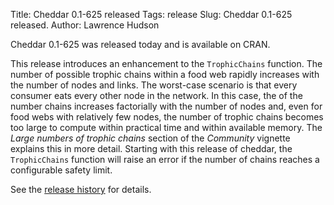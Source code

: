 Title: Cheddar 0.1-625 released
Tags: release
Slug: Cheddar 0.1-625 released.
Author: Lawrence Hudson

Cheddar 0.1-625 was released today and is available on CRAN.

This release introduces an enhancement to the `TrophicChains` function. 
The number of possible trophic chains within a food web rapidly 
increases with the number of nodes and links. The worst-case scenario 
is that every consumer eats every other node in the network. In this
case, the of the number chains increases factorially with the 
number of nodes and, even for food webs with relatively few nodes, 
the number of trophic chains becomes too large to compute within 
practical time and within available memory. The _Large numbers of 
trophic chains_ section of the _Community_ vignette explains this in 
more detail. Starting with this release of cheddar, the `TrophicChains` 
function will raise an error if the number of chains reaches a 
configurable safety limit. 

See the 
[release history](https://github.com/quicklizard99/cheddar/blob/master/release_history.md#cheddar-release-history) 
for details. 
